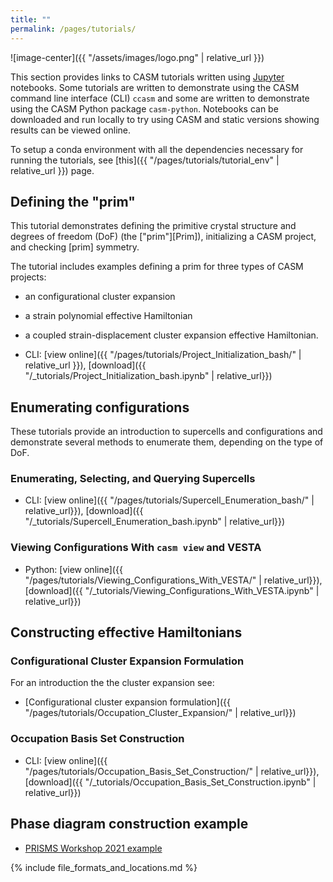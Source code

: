 ```yaml
---
title: ""
permalink: /pages/tutorials/
---
```


![image-center]({{ "/assets/images/logo.png" | relative_url }})


This section provides links to CASM tutorials written using [Jupyter](https://jupyter.org) notebooks. Some tutorials are written to demonstrate using the CASM command line interface (CLI) `ccasm` and some are written to demonstrate using the CASM Python package `casm-python`. Notebooks can be downloaded and run locally to try using CASM and static versions showing results can be viewed online.

To setup a conda environment with all the dependencies necessary for running the tutorials, see [this]({{ "/pages/tutorials/tutorial_env" | relative_url }}) page.

## Defining the "prim"

This tutorial demonstrates defining the primitive crystal structure and degrees of freedom (DoF) (the ["prim"][Prim]), initializing a CASM project, and checking [prim] symmetry.

The tutorial includes examples defining a prim for three types of CASM projects:
- an configurational cluster expansion
- a strain polynomial effective Hamiltonian
- a coupled strain-displacement cluster expansion effective Hamiltonian.

- CLI: [view online]({{ "/pages/tutorials/Project_Initialization_bash/" | relative_url }}), [download]({{ "/_tutorials/Project_Initialization_bash.ipynb" | relative_url}})


## Enumerating configurations

These tutorials provide an introduction to supercells and configurations and demonstrate several methods to enumerate them, depending on the type of DoF.

### Enumerating, Selecting, and Querying Supercells

- CLI: [view online]({{ "/pages/tutorials/Supercell_Enumeration_bash/" | relative_url}}), [download]({{ "/_tutorials/Supercell_Enumeration_bash.ipynb" | relative_url}})

### Viewing Configurations With `casm view` and VESTA

- Python: [view online]({{ "/pages/tutorials/Viewing_Configurations_With_VESTA/" | relative_url}}), [download]({{ "/_tutorials/Viewing_Configurations_With_VESTA.ipynb" | relative_url}})

## Constructing effective Hamiltonians

### Configurational Cluster Expansion Formulation

For an introduction the the cluster expansion see:
- [Configurational cluster expansion formulation]({{ "/pages/tutorials/Occupation_Cluster_Expansion/" | relative_url}})

### Occupation Basis Set Construction

- CLI: [view online]({{ "/pages/tutorials/Occupation_Basis_Set_Construction/" | relative_url}}), [download]({{ "/_tutorials/Occupation_Basis_Set_Construction.ipynb" | relative_url}})

## Phase diagram construction example

- [PRISMS Workshop 2021 example](https://raw.githubusercontent.com/prisms-center/CASMcode_tutorials/main/v1.2/projects/ZrO.tgz)

{% include file_formats_and_locations.md %}

